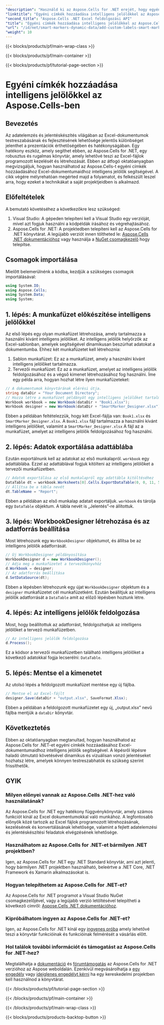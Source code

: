 ```yaml
---
"description": "Használd ki az Aspose.Cells for .NET erejét, hogy egyéni címkéket és intelligens jelölőket adhass Excel-dokumentumaidhoz. Kövesd ezt a lépésről lépésre szóló útmutatót, és készíts dinamikus, vizuálisan vonzó jelentéseket."
"linktitle": "Egyéni címkék hozzáadása intelligens jelölőkkel az Aspose.Cells-ben"
"second_title": "Aspose.Cells .NET Excel feldolgozási API"
"title": "Egyéni címkék hozzáadása intelligens jelölőkkel az Aspose.Cells-ben"
"url": "/id/net/smart-markers-dynamic-data/add-custom-labels-smart-markers/"
"weight": 10
---
```


{{< blocks/products/pf/main-wrap-class >}}

{{< blocks/products/pf/main-container >}}

{{< blocks/products/pf/tutorial-page-section >}}

# Egyéni címkék hozzáadása intelligens jelölőkkel az Aspose.Cells-ben

## Bevezetés
Az adatelemzés és jelentéskészítés világában az Excel-dokumentumok testreszabásának és fejlesztésének lehetősége jelentős különbséget jelenthet a prezentációk érthetőségében és hatékonyságában. Egy hatékony eszköz, amely segíthet ebben, az Aspose.Cells for .NET, egy robusztus és rugalmas könyvtár, amely lehetővé teszi az Excel-fájlok programozott kezelését és létrehozását.
Ebben az átfogó oktatóanyagban megvizsgáljuk, hogyan használhatod az Aspose.Cells-t egyéni címkék hozzáadásához Excel-dokumentumaidhoz intelligens jelölők segítségével. A cikk végére mélyrehatóan megérted majd a folyamatot, és felkészült leszel arra, hogy ezeket a technikákat a saját projektjeidben is alkalmazd.
## Előfeltételek
A bemutató követéséhez a következőkre lesz szükséged:
1. Visual Studio: A gépeden telepíteni kell a Visual Studio egy verzióját, mivel azt fogjuk használni a kódpéldák írásához és végrehajtásához.
2. Aspose.Cells for .NET: A projektedben telepíteni kell az Aspose.Cells for .NET könyvtárat. A legújabb verziót innen töltheted le: [Aspose.Cells .NET dokumentációhoz](https://reference.aspose.com/cells/net/) vagy használja a [NuGet csomagkezelő](https://www.nuget.org/packages/Aspose.Cells/) hogy telepítse.
## Csomagok importálása
Mielőtt belemerülnénk a kódba, kezdjük a szükséges csomagok importálásával:
```csharp
using System.IO;
using Aspose.Cells;
using System.Data;
using System;
```
## 1. lépés: A munkafüzet előkészítése intelligens jelölőkkel
Az első lépés egy olyan munkafüzet létrehozása, amely tartalmazza a használni kívánt intelligens jelölőket. Az intelligens jelölők helyőrzők az Excel-sablonban, amelyek segítségével dinamikusan beszúrhat adatokat a dokumentumba.
Ehhez két munkafüzetet kell létrehoznia:
1. Sablon munkafüzet: Ez az a munkafüzet, amely a használni kívánt intelligens jelölőket tartalmazza.
2. Tervezői munkafüzet: Ez az a munkafüzet, amelyet az intelligens jelölők feldolgozásához és a végső kimenet létrehozásához fog használni.
Íme egy példa arra, hogyan hozhat létre ilyen munkafüzeteket:
```csharp
// A dokumentumok könyvtárának elérési útja.
string dataDir = "Your Document Directory";
// Hozza létre a munkafüzet példányát egy intelligens jelölőket tartalmazó sablonfájlból
Workbook workbook = new Workbook(dataDir + "Book1.xlsx");
Workbook designer = new Workbook(dataDir + "SmartMarker_Designer.xlsx");
```
Ebben a példában feltételezzük, hogy két Excel-fájlja van: `Book1.xlsx` és `SmartMarker_Designer.xlsx`. A `Book1.xlsx` fájl tartalmazza a használni kívánt intelligens jelölőket, valamint a `SmartMarker_Designer.xlsx` A fájl az a munkafüzet, amelyet az intelligens jelölők feldolgozásához fog használni.
## 2. lépés: Adatok exportálása adattáblába
Ezután exportálnunk kell az adatokat az első munkalapról. `workbook` egy adattáblába. Ezzel az adattáblával fogjuk kitölteni az intelligens jelölőket a tervezői munkafüzetben.
```csharp
// Adatok exportálása az első munkalapról egy adattábla kitöltéséhez
DataTable dt = workbook.Worksheets[0].Cells.ExportDataTable(0, 0, 11, 5, true);
// Állítsa be a tábla nevét
dt.TableName = "Report";
```
Ebben a példában az első munkalap adatait exportáljuk. `workbook` és tárolja egy `DataTable` objektum. A tábla nevét is „Jelentés”-re állítottuk.
## 3. lépés: WorkbookDesigner létrehozása és az adatforrás beállítása
Most létrehozunk egy `WorkbookDesigner` objektumot, és állítsa be az intelligens jelölők adatforrását.
```csharp
// Új WorkbookDesigner példányosítása
WorkbookDesigner d = new WorkbookDesigner();
// Adja meg a munkafüzetet a tervezőkönyvhöz
d.Workbook = designer;
// Az adatforrás beállítása
d.SetDataSource(dt);
```
Ebben a lépésben létrehozunk egy újat `WorkbookDesigner` objektum és a `designer` munkafüzetet cél munkafüzetként. Ezután beállítjuk az intelligens jelölők adatforrását a `DataTable` amit az előző lépésben hoztunk létre.
## 4. lépés: Az intelligens jelölők feldolgozása
Most, hogy beállítottuk az adatforrást, feldolgozhatjuk az intelligens jelölőket a tervező munkafüzetben.
```csharp
// Az intelligens jelölők feldolgozása
d.Process();
```
Ez a kódsor a tervezői munkafüzetben található intelligens jelölőket a következő adatokkal fogja lecserélni: `DataTable`.
## 5. lépés: Mentse el a kimenetet
Az utolsó lépés a feldolgozott munkafüzet mentése egy új fájlba.
```csharp
// Mentse el az Excel-fájlt
designer.Save(dataDir + "output.xlsx", SaveFormat.Xlsx);
```
Ebben a példában a feldolgozott munkafüzetet egy új, „output.xlsx” nevű fájlba mentjük a `dataDir` könyvtár.
## Következtetés
Ebben az oktatóanyagban megtanultad, hogyan használhatod az Aspose.Cells for .NET-et egyéni címkék hozzáadásához Excel-dokumentumaidhoz intelligens jelölők segítségével. A lépésről lépésre haladó útmutató követésével dinamikus és vizuálisan vonzó jelentéseket hozhatsz létre, amelyek könnyen testreszabhatók és szükség szerint frissíthetők.
## GYIK
### Milyen előnyei vannak az Aspose.Cells .NET-hez való használatának?
Az Aspose.Cells for .NET egy hatékony függvénykönyvtár, amely számos funkciót kínál az Excel dokumentumokkal való munkához. A legfontosabb előnyök közé tartozik az Excel fájlok programozott létrehozásának, kezelésének és konvertálásának lehetősége, valamint a fejlett adatelemzési és jelentéskészítési feladatok elvégzésének lehetősége.
### Használhatom az Aspose.Cells for .NET-et bármilyen .NET projektben?
Igen, az Aspose.Cells for .NET egy .NET Standard könyvtár, ami azt jelenti, hogy bármilyen .NET projektben használható, beleértve a .NET Core, .NET Framework és Xamarin alkalmazásokat is.
### Hogyan telepíthetem az Aspose.Cells for .NET-et?
Az Aspose.Cells for .NET programot a Visual Studio NuGet csomagkezelőjével, vagy a legújabb verzió letöltésével telepítheti a következő címről: [Aspose.Cells .NET dokumentációhoz](https://reference.aspose.com/cells/net/).
### Kipróbálhatom ingyen az Aspose.Cells for .NET-et?
Igen, az Aspose.Cells for .NET kínál egy [ingyenes próba](https://releases.aspose.com/) amely lehetővé teszi a könyvtár funkcióinak és funkcióinak felmérését a vásárlás előtt.
### Hol találok további információt és támogatást az Aspose.Cells for .NET-hez?
Megtalálhatja a [dokumentáció](https://reference.aspose.com/cells/net/) és [fórumtámogatás](https://forum.aspose.com/c/cells/9) az Aspose.Cells for .NET verzióhoz az Aspose weboldalán. Ezenkívül megvásárolhatja a [egy engedély](https://purchase.aspose.com/buy) vagy [ideiglenes engedélyt kérni](https://purchase.aspose.com/temporary-license/) ha egy kereskedelmi projektben kell használnod a könyvtárat.

{{< /blocks/products/pf/tutorial-page-section >}}

{{< /blocks/products/pf/main-container >}}

{{< /blocks/products/pf/main-wrap-class >}}

{{< blocks/products/products-backtop-button >}}